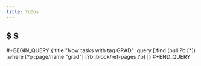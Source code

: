```yaml
---
title: ToDos
---
```


## $  $
#+BEGIN_QUERY
{:title "Now tasks with tag GRAD"
 :query [:find (pull ?b [*])
         :where
         [?p :page/name "grad"]
         [?b :block/ref-pages ?p]
         ]}
#+END_QUERY
